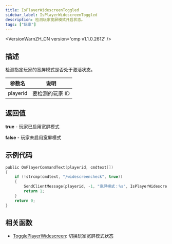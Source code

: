 ```yaml
---
title: IsPlayerWidescreenToggled
sidebar_label: IsPlayerWidescreenToggled
description: 检测玩家宽屏模式开启状态。
tags: ["玩家"]
---
```


<VersionWarnZH_CN version='omp v1.1.0.2612' />

## 描述

检测指定玩家的宽屏模式是否处于激活状态。

| 参数名   | 说明            |
| -------- | --------------- |
| playerid | 要检测的玩家 ID |

## 返回值

**true** - 玩家已启用宽屏模式

**false** - 玩家未启用宽屏模式

## 示例代码

```c
public OnPlayerCommandText(playerid, cmdtext[])
{
    if (!strcmp(cmdtext, "/widescreencheck", true))
    {
        SendClientMessage(playerid, -1, "宽屏模式：%s", IsPlayerWidescreenToggled(playerid) ? "开启" : "关闭");
        return 1;
    }
    return 0;
}
```

## 相关函数

- [TogglePlayerWidescreen](TogglePlayerWidescreen): 切换玩家宽屏模式状态
